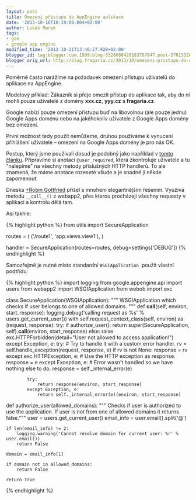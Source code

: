 ```yaml
---
layout: post
title: Omezení přístupu do AppEngine aplikace
date: '2013-10-16T10:19:00.004+02:00'
author: Lukáš Marek
tags:
- gae
- google app engine
modified_time: '2013-10-21T13:46:27.928+02:00'
blogger_id: tag:blogger.com,1999:blog-5328688426183767847.post-5701532649425033272
blogger_orig_url: http://blog.fragaria.cz/2013/10/omezeni-pristupu-do-appengine-aplikace.html
---
```


Poměrně často narážíme na požadavek omezení přístupu uživatelů do
aplikace na AppEngine.

Modelový příklad: Zákazník si přeje omezit přístup do aplikace tak, aby
do ní mohli pouze uživatelé z domény **xxx.cz**, **yyy.cz** a
**fragaria.cz**.

Google nabízí pouze omezení přístupu buď na libovolnou (ale pouze jednu)
Google Apps doménu nebo na jakéhokoliv uživatele z Google Apps domény
bez omezení.

První možnost tedy použít nemůžeme, druhou používáme k vynucení
přihlášení uživatele – omezení na Google Apps domény je pro nás OK.

Postup, který jsme používali dosud je podobný jako například v [tomto
článku](http://blog.abahgat.com/2013/01/07/user-authentication-with-webapp2-on-google-app-engine/).
Připravíme si anotaci `@user_required`, která zkontroluje uživatele a
tu "nalepíme" na všechny metody příslušných HTTP handlerů. To ale
znamená, že máme anotace rozeseté všude a je snadné jí někde
zapomenout.

Dneska [+Robin Gottfried](https://plus.google.com/115351013889485284951)
přišel s mnohem elegantnějším řešením.
Využívá metodu `__call__()` z webapp2, přes kterou procházejí
všechny requesty v aplikaci a kontrolu dělá tam.

Asi takhle:

{% highlight python %}
from utils import SecureApplication

routes = (
    ('/route1', 'app.views.view1'),
)

handler = SecureApplication(routes=routes, debug=settings['DEBUG'])
{% endhighlight %}

Samozřejmě je nutné místo standardní `WSGIApplication`  použít vlastní
podtřídu:

{% highlight python %}
import logging
from google.appengine.api import users
from webapp2 import WSGIApplication
from webob import exc

class SecureApplication(WSGIApplication):
    """ WSGIApplication which checks if user belongs to one of allowed domains. """
    def __call__(self, environ, start_response):
        logging.debug('calling request as %s' % users.get_current_user())
        with self.request_context_class(self, environ) as (request, response):
            try:
                if authorize_user():
                    return super(SecureApplication, self).__call__(environ, start_response)
                else:
                    raise exc.HTTPForbidden(detail="User not allowed to access application!")
            except Exception, e:
                try:
                    # Try to handle it with a custom error handler.
                    rv = self.handle_exception(request, response, e)
                    if rv is not None:
                        response = rv
                except exc.HTTPException, e:
                    # Use the HTTP exception as response.
                    response = e
                except Exception, e:
                    # Error wasn't handled so we have nothing else to do.
                    response = self._internal_error(e)

            try:
                return response(environ, start_response)
            except Exception, e:
                return self._internal_error(e)(environ, start_response)


def authorize_user(allowed_domains):
    """ Checks if user is authorized to use the application. If user is not from one of allowed domains it returns
    false."""
    user = users.get_current_user()
    email_info = user.email().split('@')

    if len(email_info) != 2:
        logging.warning('Cannot resolve domain for current user: %r' % user.email())
        return False

    domain = email_info[1]

    if domain not in allowed_domains:
        return False

    return True
{% endhighlight %}
